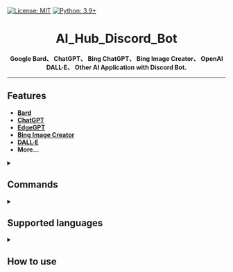 [![License: MIT](https://img.shields.io/badge/License-MIT-blue.svg)](https://opensource.org/licenses/MIT)
[![Python: 3.9+](https://img.shields.io/badge/python-3.9+-blue.svg)]()

<div align="center">

# AI_Hub_Discord_Bot
**Google Bard、 ChatGPT、 Bing ChatGPT、 Bing Image Creator、 OpenAI DALL·E、 Other AI Application with Discord Bot.**

</div>

---

## Features
- **[Bard](https://github.com/acheong08/Bard)**<br>
- **[ChatGPT](https://github.com/acheong08/ChatGPT#v3-official-chat-api)**<br>
- **[EdgeGPT](https://github.com/acheong08/EdgeGPT#chatbot)**<br>
- **[Bing Image Creator](https://github.com/acheong08/EdgeGPT#image-generator)**<br>
- **[DALL·E](https://platform.openai.com/docs/api-reference/images)**<br>
- **More...**

<details>
  <summary>

## Commands

  </summary>

```
[ChatGPT]:
	/gpt:
	   + <prompts [對話]>
	   + <api_key [OpenAI的API Key]>
	   + <role [用戶(默認), 系統, 助手]>
	   + <engine [gpt-3.5-turbo(默認), gpt-4, gpt-4-32k]>
	   + <top_p>
	   + <temperature>
	   + <presence_penalty>
	   + <frequency_penalty>
	   + <reply_count>
	   + coming soon...

[EdgeGPT]:
	/gpt4:
	   + <prompts [對話]>
	   + <role [創意, 平衡(默認), 精確]>

[Bard]:
	/bard:
	   + <prompts [對話]>
	   + <token[Google Bard的Token]>

[Bing Image Creator]:
	/img:
	   + <prompts [圖片描述]>
	   + <width>
	   + <height>

[DALL·E]:
	/dall:
	   + <prompts [圖片描述]>
	   + <api_key [OpenAI的API Key]>
	   + <parameter>
	   + <size>

More...
```

</details>

<details>
  <summary>

## Supported languages

  </summary>

- **Chinese**
- **English** (coming soon...)

</details>

<details>
  <summary>
  
## How to use

  </summary>

**1. [Set Environment Variables(not necessary)](https://github.com/Lin-Rexter/AI_Hub_Discord-Bot/blob/ea98ad2d15728017ecd56fe7e5e870f7e76dd1eb/.env)**<br>
**2. [Install Poetry](https://python-poetry.org/docs/)**<br>
**3. Run `poetry shell`**<br>
**4. Run `poetry install`**<br>
**5. Run `python ./bot.py` or `poetry run python ./bot.py`**<br>

</details>

